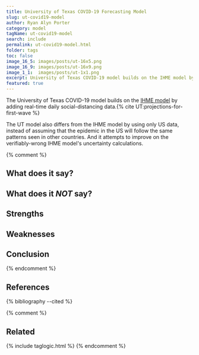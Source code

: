 ```yaml
---
title: University of Texas COVID-19 Forecasting Model
slug: ut-covid19-model
author: Ryan Alyn Porter
category: model
tagName: ut-covid19-model
search: include
permalink: ut-covid19-model.html
folder: tags
toc: false
image_16_5: images/posts/ut-16x5.png
image_16_9: images/posts/ut-16x9.png
image_1_1:  images/posts/ut-1x1.png
excerpt: University of Texas COVID-19 model builds on the IHME model by adding real-time daily social-distancing data in order to project deaths from the first wave.
featured: true
---
```


The University of Texas COVID-19 model builds on the <a href="/ihme-model.html">IHME model</a> by adding real-time daily social-distancing data.{% cite UT:projections-for-first-wave %}

The UT model also differs from the IHME model by using only US data, instead of assuming that the epidemic in the US will follow the same patterns seen in other countries.  And it attempts to improve on the verifiably-wrong IHME model's uncertainty calculations.

{% comment %}
## What does it say?



## What does it _NOT_ say?


## Strengths



## Weaknesses



## Conclusion
{% endcomment %}


<h2>References</h2>

{% bibliography --cited %}

{% comment %}
## Related

{% include taglogic.html %}
{% endcomment %}
